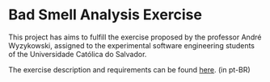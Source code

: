 # Bad Smell Analysis Exercise
This project has aims to fulfill the exercise proposed by the professor André Wyzykowski, assigned to the experimental software engineering students of the Universidade Católica do Salvador.

The exercise description and requirements can be found [here](doc/trabalho_2_engenharia_de_software_experimental.pdf). (in pt-BR)

